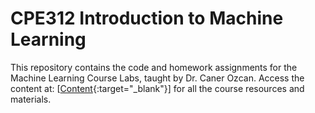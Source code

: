 # CPE312 Introduction to Machine Learning
This repository contains the code and homework assignments for the Machine Learning Course Labs, taught by Dr. Caner Ozcan. Access the content at: [[Content](https://drive.google.com/drive/folders/1ninpyBAPbacZrqaCI4hbZzd5bHitwKKx?usp=sharing){:target="_blank"}] for all the course resources and materials.
